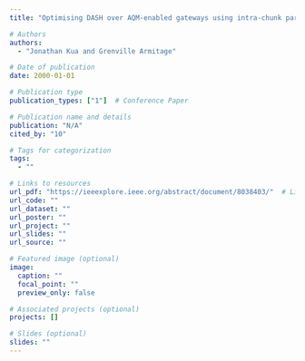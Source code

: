 ```yaml
---
title: "Optimising DASH over AQM-enabled gateways using intra-chunk parallel retrieval (chunklets)"

# Authors
authors:
  - "Jonathan Kua and Grenville Armitage"

# Date of publication
date: 2000-01-01

# Publication type
publication_types: ["1"]  # Conference Paper

# Publication name and details
publication: "N/A"
cited_by: "10"

# Tags for categorization
tags:
  - ""

# Links to resources
url_pdf: "https://ieeexplore.ieee.org/abstract/document/8038403/"  # Link to the resource
url_code: ""
url_dataset: ""
url_poster: ""
url_project: ""
url_slides: ""
url_source: ""

# Featured image (optional)
image:
  caption: ""
  focal_point: ""
  preview_only: false

# Associated projects (optional)
projects: []

# Slides (optional)
slides: ""
---
```

